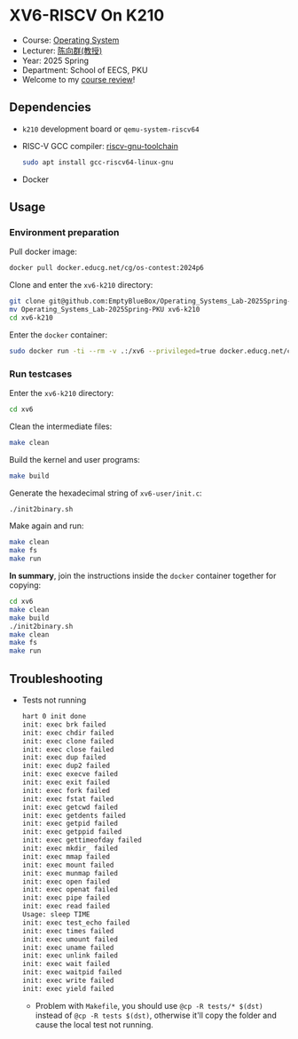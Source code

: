 # XV6-RISCV On K210

- Course: [Operating System](https://github.com/EmptyBlueBox/Operating_Systems-2025Spring-PKU)
- Lecturer: [陈向群(教授)](https://cs.pku.edu.cn/info/1062/1604.htm)
- Year: 2025 Spring
- Department: School of EECS, PKU
- Welcome to my [course review](https://www.lyt0112.com/blog/course_review-zh)!

## Dependencies

- `k210` development board or `qemu-system-riscv64`
- RISC-V GCC compiler: [riscv-gnu-toolchain](https://github.com/riscv/riscv-gnu-toolchain.git)

    ```bash
    sudo apt install gcc-riscv64-linux-gnu
    ```
- Docker

## Usage

### Environment preparation

Pull docker image:

```bash
docker pull docker.educg.net/cg/os-contest:2024p6
```

Clone and enter the `xv6-k210` directory:

```bash
git clone git@github.com:EmptyBlueBox/Operating_Systems_Lab-2025Spring-PKU.git
mv Operating_Systems_Lab-2025Spring-PKU xv6-k210
cd xv6-k210
```

Enter the `docker` container:

```bash
sudo docker run -ti --rm -v .:/xv6 --privileged=true docker.educg.net/cg/os-contest:2024p6 /bin/bash
```

### Run testcases

Enter the `xv6-k210` directory:

```bash
cd xv6
```

Clean the intermediate files:

```bash
make clean
```

Build the kernel and user programs:

```bash
make build
```

Generate the hexadecimal string of `xv6-user/init.c`:

```bash
./init2binary.sh
```

Make again and run:

```bash
make clean
make fs
make run
```

**In summary**, join the instructions inside the `docker` container together for copying:

```bash
cd xv6
make clean
make build
./init2binary.sh
make clean
make fs
make run
```

## Troubleshooting

- Tests not running
    ```bash
    hart 0 init done
    init: exec brk failed
    init: exec chdir failed
    init: exec clone failed
    init: exec close failed
    init: exec dup failed
    init: exec dup2 failed
    init: exec execve failed
    init: exec exit failed
    init: exec fork failed
    init: exec fstat failed
    init: exec getcwd failed
    init: exec getdents failed
    init: exec getpid failed
    init: exec getppid failed
    init: exec gettimeofday failed
    init: exec mkdir_ failed
    init: exec mmap failed
    init: exec mount failed
    init: exec munmap failed
    init: exec open failed
    init: exec openat failed
    init: exec pipe failed
    init: exec read failed
    Usage: sleep TIME
    init: exec test_echo failed
    init: exec times failed
    init: exec umount failed
    init: exec uname failed
    init: exec unlink failed
    init: exec wait failed
    init: exec waitpid failed
    init: exec write failed
    init: exec yield failed
    ```
    - Problem with `Makefile`, you should use `@cp -R tests/* $(dst)` instead of `@cp -R tests $(dst)`, otherwise it'll copy the folder and cause the local test not running.
